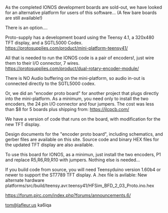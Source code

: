 
As the completed IONOS development boards are sold-out, we have looked for an alternative platform​ for users of this software...
(A few bare boards are still available!)

There is an option....

Proto-supply has a development board using the Teensy 4.1, a 320x480 TFT display, and a SGTL5000 Codex.
https://protosupplies.com/product/mini-platform-teensy41/

All that is needed to run the IONOS code is a pair of encoders!,
just wire them to their I/O connector, 7 wires.
https://protosupplies.com/product/dual-rotary-encoder-module/

There is NO Audio buffering on the mini-platform, so audio in-out is connected directly to the SGTL5000 codex.

Or, we did an "encoder proto board" for another project that plugs directly into the mini-platform. 
As a minimum, you need only to install the two encoders, the 24 pin I/O connector and four jumpers.
The cost was less than $8 for 5 boards plus shipping from:
https://jlcpcb.com/

We have a version of code that runs on the board, with modification for the new TFT display.

​Design documents for the ​"encoder proto board​", including schematics, and gerber files are available on this site​.
S​ource code and binary HEX files for the updated TFT display are also available.

To use this board for IONOS, as a minimun, just install the two encoders, P1 and replace R5,R6,R9,R10 with jumpers.
Nothing else is needed...

If you build code from source, you will need Teensyduino version 1.60b4 or newer to support the ST7789 TFT display.
A .hex file is avilable:
New alternate hardware platforms/src/build/teensy.avr.teensy41/HFSim_BFD_2_03_Proto.ino.hex

https://forum.pjrc.com/index.php?forums/announcements.6/

tom@lafleur.us ka6iqa
